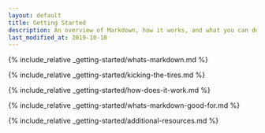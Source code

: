 ```yaml
---
layout: default
title: Getting Started
description: An overview of Markdown, how it works, and what you can do with it.
last_modified_at: 2019-10-10
---
```


{% include_relative _getting-started/whats-markdown.md %}

{% include_relative _getting-started/kicking-the-tires.md %}

{% include_relative _getting-started/how-does-it-work.md %}

{% include_relative _getting-started/whats-markdown-good-for.md %}

{% include_relative _getting-started/additional-resources.md %}
